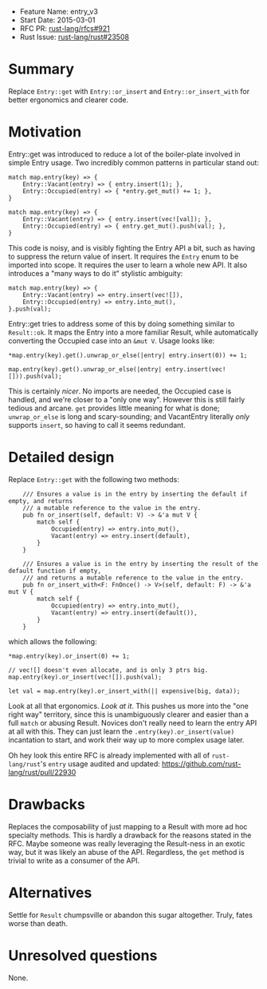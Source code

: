 - Feature Name: entry_v3
- Start Date: 2015-03-01
- RFC PR: [rust-lang/rfcs#921](https://github.com/rust-lang/rfcs/pull/921)
- Rust Issue: [rust-lang/rust#23508](https://github.com/rust-lang/rust/issues/23508)

# Summary

Replace `Entry::get` with `Entry::or_insert` and
`Entry::or_insert_with` for better ergonomics and clearer code.

# Motivation

Entry::get was introduced to reduce a lot of the boiler-plate involved in simple Entry usage. Two
incredibly common patterns in particular stand out:

```
match map.entry(key) => {
    Entry::Vacant(entry) => { entry.insert(1); },
    Entry::Occupied(entry) => { *entry.get_mut() += 1; },
}
```

```
match map.entry(key) => {
    Entry::Vacant(entry) => { entry.insert(vec![val]); },
    Entry::Occupied(entry) => { entry.get_mut().push(val); },
}
```

This code is noisy, and is visibly fighting the Entry API a bit, such as having to suppress
the return value of insert. It requires the `Entry` enum to be imported into scope. It requires
the user to learn a whole new API. It also introduces a "many ways to do it" stylistic ambiguity:

```
match map.entry(key) => {
    Entry::Vacant(entry) => entry.insert(vec![]),
    Entry::Occupied(entry) => entry.into_mut(),
}.push(val);
```

Entry::get tries to address some of this by doing something similar to `Result::ok`.
It maps the Entry into a more familiar Result, while automatically converting the
Occupied case into an `&mut V`. Usage looks like:


```
*map.entry(key).get().unwrap_or_else(|entry| entry.insert(0)) += 1;
```

```
map.entry(key).get().unwrap_or_else(|entry| entry.insert(vec![])).push(val);
```

This is certainly *nicer*. No imports are needed, the Occupied case is handled, and we're closer
to a "only one way". However this is still fairly tedious and arcane. `get` provides little
meaning for what is done; `unwrap_or_else` is long and scary-sounding; and VacantEntry literally
*only* supports `insert`, so having to call it seems redundant.

# Detailed design

Replace `Entry::get` with the following two methods:

```
    /// Ensures a value is in the entry by inserting the default if empty, and returns
    /// a mutable reference to the value in the entry.
    pub fn or_insert(self, default: V) -> &'a mut V {
        match self {
            Occupied(entry) => entry.into_mut(),
            Vacant(entry) => entry.insert(default),
        }
    }

    /// Ensures a value is in the entry by inserting the result of the default function if empty,
    /// and returns a mutable reference to the value in the entry.
    pub fn or_insert_with<F: FnOnce() -> V>(self, default: F) -> &'a mut V {
        match self {
            Occupied(entry) => entry.into_mut(),
            Vacant(entry) => entry.insert(default()),
        }
    }
```

which allows the following:


```
*map.entry(key).or_insert(0) += 1;
```

```
// vec![] doesn't even allocate, and is only 3 ptrs big.
map.entry(key).or_insert(vec![]).push(val);
```

```
let val = map.entry(key).or_insert_with(|| expensive(big, data));
```

Look at all that ergonomics. *Look at it*. This pushes us more into the "one right way"
territory, since this is unambiguously clearer and easier than a full `match` or abusing Result.
Novices don't really need to learn the entry API at all with this. They can just learn the
`.entry(key).or_insert(value)` incantation to start, and work their way up to more complex
usage later.

Oh hey look this entire RFC is already implemented with all of `rust-lang/rust`'s `entry`
usage audited and updated: https://github.com/rust-lang/rust/pull/22930

# Drawbacks

Replaces the composability of just mapping to a Result with more ad hoc specialty methods. This
is hardly a drawback for the reasons stated in the RFC. Maybe someone was really leveraging
the Result-ness in an exotic way, but it was likely an abuse of the API. Regardless, the `get`
method is trivial to write as a consumer of the API.

# Alternatives

Settle for `Result` chumpsville or abandon this sugar altogether. Truly, fates worse than death.

# Unresolved questions

None.
